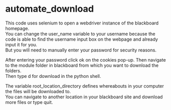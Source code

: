# automate_download  

This code uses selenium to open a webdriver instance of the blackboard homepage.  
You can change the user_name variable to your username because the code is able to find the username input box on the webpage and already input it for you.  
But you will need to manually enter your password for security reasons.  

After entering your password click ok on the cookies pop-up.
Then navigate to the module folder in blackboard from which you want to download the folders.  
Then type d for download in the python shell.  

The variable root_location_directory defines whereabouts in your computer the files will be downloaded to.  
You can navigate to another location in your blackboard site and download more files or type quit.